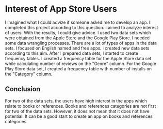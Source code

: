 # Interest of App Store Users

I imagined what I could advize if someone asked me to develop an app. I completed this project according to this question. I aimed to analyze interest of users. With the results, I could give advice. I used two data sets which were obtained from the Apple Store and the Google Play Store. I needed some data wrangling processes. There are a lot of types of apps in the data sets. I focused on English named and free apps. I created new data sets according to this aim. After I prepared data sets, I started to create frequency tables. I created a frequency table for the Apple Store data set while calculating number of reviews on the "Genre" column. For the Google Play Store data set, I created a frequency table with number of installs on the "Category" column. 
## Conclusion
For two of the data sets, the users have high interest in the apps which relate to books or references. Books and references categories are not first for two of the data sets. However, it does not mean that it does not have potential. It can be a good start to create an app on books and references categories. 
